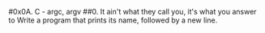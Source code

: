#0x0A. C - argc, argv
##0. It ain't what they call you, it's what you answer to
Write a program that prints its name, followed by a new line.
